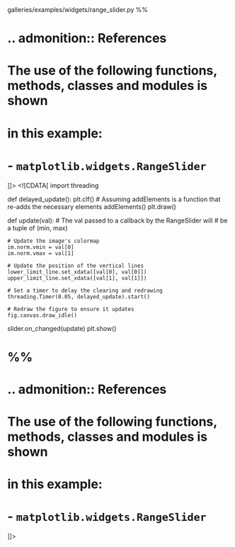 <change>
<file change-number-for-this-file="1">galleries/examples/widgets/range_slider.py</file>
<original line-count="22" no-ellipsis="true"><![CDATA[
slider.on_changed(update)
plt.show()

# %%
#
# .. admonition:: References
#
#    The use of the following functions, methods, classes and modules is shown
#    in this example:
#
#    - `matplotlib.widgets.RangeSlider`
]]></original>
<modified no-ellipsis="true"><![CDATA[
import threading

def delayed_update():
    plt.clf()
    # Assuming addElements is a function that re-adds the necessary elements
    addElements()
    plt.draw()

def update(val):
    # The val passed to a callback by the RangeSlider will
    # be a tuple of (min, max)

    # Update the image's colormap
    im.norm.vmin = val[0]
    im.norm.vmax = val[1]

    # Update the position of the vertical lines
    lower_limit_line.set_xdata([val[0], val[0]])
    upper_limit_line.set_xdata([val[1], val[1]])

    # Set a timer to delay the clearing and redrawing
    threading.Timer(0.05, delayed_update).start()

    # Redraw the figure to ensure it updates
    fig.canvas.draw_idle()

slider.on_changed(update)
plt.show()

# %%
#
# .. admonition:: References
#
#    The use of the following functions, methods, classes and modules is shown
#    in this example:
#
#    - `matplotlib.widgets.RangeSlider`
]]></modified>
</change>